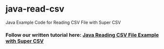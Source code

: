 # java-read-csv
Java Example Code for Reading CSV File with Super CSV
### Follow our written tutorial here: [Java Reading CSV File Example with Super CSV](https://www.codejava.net/coding/super-csv-reading-csv-files-into-pojos-with-csvbeanreader)
